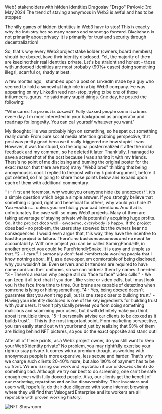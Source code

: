 Web3 stakeholders with hidden identities
Dragoslav "Drago" Pavlovic
3rd May 2024
The trend of staying anonymous in Web3 is awful and has to be stopped

The silly games of hidden identities in Web3 have to stop! This is exactly why the industry has so many scams and cannot go forward. Blockchain is not primarily about privacy, it is primarily for trust and security through decentralization!

So, that's why every Web3 project stake holder (owners, board members) should be doxxed, have their identity disclosed. Yet, the majority of them are keeping their real identities private.
Let's be straight and honest - those with undoxxed identities are most probably (90%+ cases) doing something illegal, scamful or, shady at best.

A few months ago, I stumbled upon a post on LinkedIn made by a guy who seemed to hold a somewhat high role in a big Web3 company. He was appearing on my LinkedIn feed non-stop, trying to be one of those influencers, gurus. He said many stupid things. One day, he posted the following:

"Who cares if a project is doxxed?! Fully doxxed people commit crimes every day. I'm more interested in your background as an operator and roadmap for longevity. You can call yourself whatever you want."

My thoughts: He was probably high on something, so he spat out something really dumb. From pure social media attention grabbing perspective, that post was pretty good because it really triggered me how stupid it was. However, it was too stupid, so the original poster realized it after the initial feedback and my comment, so he deleted it later. Thankfully, I managed to save a screenshot of the post because I was sharing it with my friends. There's no point of me disclosing and burning the original poster for the exact reason that there are (too) many "Web3 bros" thinking that being anonymous is cool.
I replied to the post with my 5 point-argument, before it got deleted, so I'm going to share those points below and expand upon each of them with additional commentary.

"1 - First and foremost, why would you or anyone hide (be undoxxed)?". It's a simple question which begs a simple answer. If you strongly believe that something is good, right and beneficial for others, why would you hide it? You wouldn't... unless you are hiding your bad intentions. And that is unfortunately the case with so many Web3 projects. Many of them are taking advantage of staying private while potentially acquiring huge profits. So, if the project does well - awesome, everybody is happy. If the project does bad - no problem, the users stay screwed but the owners bear no consequences. I would even argue that, this way, they have the incentive to lead the project to failure. There's no bad consequences and no need for accountability. With one project you can be called SomingPanda69, in another project you could be PureFriendlySnake. It is easy and simple as that.
"2 - I care.". I personally don't feel comfortable working people that I know nothing about. If I, as a developer, am comfortable of being disclosed, why you wouldn't be. Even servers and bartenders are required to have name cards on their uniforms, so we can address them by names if needed.
"3 - There's a reason why people still do "face to face" video calls." - We can keep it all text chat if you don't like voice or video calls, but I must look you in the face from time to time. Our brains are capable of detecting when someone is lying or hiding something. 
"4 - Yes, being doxxed doesn't guarantee that you won't rug pull, but is one step closer to building trust." - Having your identity disclosed is one of the key ingredients for building trust with your users. It won't physically prevent you from doing something malicious and scamming your users, but it will definitely make you think about it multiple times.
"5 - I personally advise our clients to be doxxed as it builds trust". - This is the most important point. From marketing perspective, you can easily stand out with your brand just by realizing that 90% of them are hiding behind NFT pictures, so you do the exact opposite and stand out! 

After all of these points, as a Web3 project owner, do you still want to keep your Web3 identity private? No problem, you may rightfully exercise your right to stay private. It comes with a premium though, as working with anonymous people is more expensive, less secure and harder. That's why we charge such clients 20-40% more, but also 100% of payment has to be up front. We are risking our work and reputation if our undoxxed clients do something bad. Although we try our best to do screening, one can't be safe enough even with fully doxxed people.
Also, our clients get the benefit of our marketing, reputation and online discoverability. Their investors and users will, hopefully, do their due diligence with some internet browsing where they will find that Valsogard Enterprise and its workers are all reputable with proven working history.  

![NFT Showroom](https://valsogard.com/_next/image?url=%2F_next%2Fstatic%2Fmedia%2Fdemo.f39efbb4.png&w=1920&q=75)
